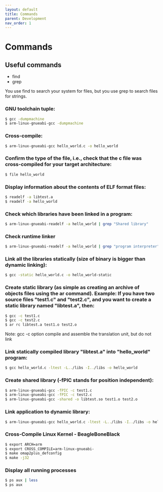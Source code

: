 ```yaml
---
layout: default
title: Commands
parent: Development
nav_order: 1
---
```


# Commands

## Useful commands

* find
* grep

You use find to search your system for files, but you use grep to search files for strings.

### GNU toolchain tuple:

```bash
$ gcc -dumpmachine
$ arm-linux-gnueabi-gcc -dumpmachine
```

### Cross-compile:

```bash
$ arm-linux-gnueabi-gcc hello_world.c -o hello_world
```

### Confirm the type of the file, i.e., check that the c file was cross-compiled for your target architecture:

```bash
$ file hello_world
```

### Display information about the contents of ELF format files:

```bash
$ readelf -a libtest.a
$ readelf -a hello_world
```

### Check which libraries have been linked in a program:

```bash
$ arm-linux-gnueabi-readelf -a hello_world | grep "Shared library"
```

### Check runtime linker

```bash
$ arm-linux-gnueabi-readelf -a hello_world | grep "program interpreter"
```

### Link all the libraries statically (size of binary is bigger than dynamic linking):

```bash
$ gcc -static hello_world.c -o hello_world-static
```

### Create static library (as simple as creating an archive of objects files using the ar command). Example: If you have two source files "test1.c" and "test2.c", and you want to create a static library named "libtest.a", then:

```bash
$ gcc -c test1.c
$ gcc -c test2.c
$ ar rc libtest.a test1.o test2.o
```

Note: gcc -c option compile and assemble the translation unit, but do not link

### Link statically compiled library "libtest.a" into "hello_world" program:

```bash
$ gcc hello_world.c -ltest -L../libs -I../libs -o hello_world
```

### Create shared library (-fPIC stands for position independent):

```bash
$ arm-linux-gnueabi-gcc -fPIC -c test1.c
$ arm-linux-gnueabi-gcc -fPIC -c test2.c
$ arm-linux-gnueabi-gcc -shared -o libtest.so test1.o test2.o
```

### Link application to dynamic library:

```bash
$ arm-linux-gnueabi-gcc hello_world.c -ltest -L../libs -I../libs -o hello_world
```

### Cross-Compile Linux Kernel - BeagleBoneBlack 

```bash
$ export ARCH=arm
$ export CROSS_COMPILE=arm-linux-gnueabi-
$ make omap2plus_defconfig
$ make -j32
```

### Display all running processes

``` bash
$ ps aux | less
$ ps aux
```
